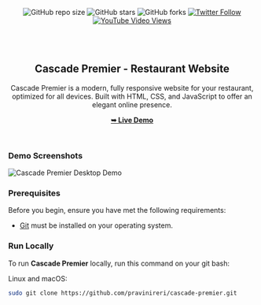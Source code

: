 <div align="center">
  
  ![GitHub repo size](https://img.shields.io/github/repo-size/codewithsadee/cascade-premier)
  ![GitHub stars](https://img.shields.io/github/stars/codewithsadee/cascade-premier?style=social)
  ![GitHub forks](https://img.shields.io/github/forks/codewithsadee/cascade-premier?style=social)
  [![Twitter Follow](https://img.shields.io/twitter/follow/codewithsadee_?style=social)](https://twitter.com/intent/follow?screen_name=codewithsadee_)
  [![YouTube Video Views](https://img.shields.io/youtube/views/CjVGp5kGHxA?style=social)](https://youtu.be/CjVGp5kGHxA)

  <br />
  <br />

  <h2 align="center">Cascade Premier - Restaurant Website</h2>

  Cascade Premier is a modern, fully responsive website for your restaurant, <br />optimized for all devices. Built with HTML, CSS, and JavaScript to offer an elegant online presence.

  <a href="https://pravinireri.github.io/cascade-premier/"><strong>➥ Live Demo</strong></a>

</div>

<br />

### Demo Screenshots

![Cascade Premier Desktop Demo](./readme-images/desktop.png "Desktop Demo")

### Prerequisites

Before you begin, ensure you have met the following requirements:

* [Git](https://git-scm.com/downloads "Download Git") must be installed on your operating system.

### Run Locally

To run **Cascade Premier** locally, run this command on your git bash:

Linux and macOS:

```bash
sudo git clone https://github.com/pravinireri/cascade-premier.git
